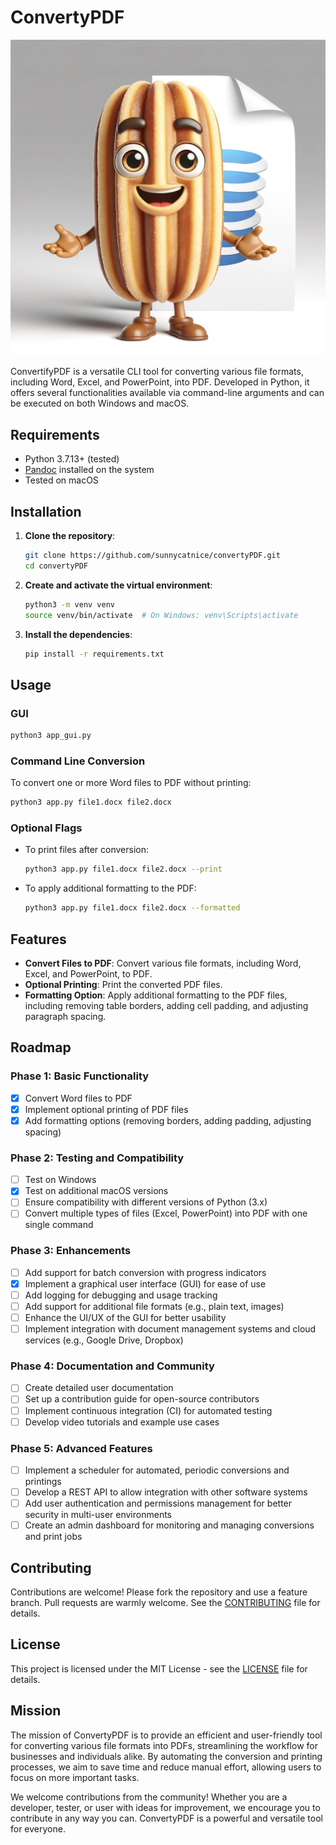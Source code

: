 # ConvertyPDF

![Churro Mascot](./assets/convertyPDF_churro_mascotte.png)

ConvertifyPDF is a versatile CLI tool for converting various file formats, including Word, Excel, and PowerPoint, into PDF. Developed in Python, it offers several functionalities available via command-line arguments and can be executed on both Windows and macOS.

## Requirements

- Python 3.7.13+ (tested)
- [Pandoc](https://pandoc.org/installing.html) installed on the system
- Tested on macOS

## Installation

1. **Clone the repository**:

   ```sh
   git clone https://github.com/sunnycatnice/convertyPDF.git
   cd convertyPDF
   ```

2. **Create and activate the virtual environment**:

   ```sh
   python3 -m venv venv
   source venv/bin/activate  # On Windows: venv\Scripts\activate
   ```

3. **Install the dependencies**:

   ```sh
   pip install -r requirements.txt
   ```

## Usage

### GUI

```sh
python3 app_gui.py
```

### Command Line Conversion

To convert one or more Word files to PDF without printing:

```sh
python3 app.py file1.docx file2.docx
```

### Optional Flags

- To print files after conversion:

  ```sh
  python3 app.py file1.docx file2.docx --print
  ```

- To apply additional formatting to the PDF:

  ```sh
  python3 app.py file1.docx file2.docx --formatted
  ```

## Features

- **Convert Files to PDF**: Convert various file formats, including Word, Excel, and PowerPoint, to PDF.
- **Optional Printing**: Print the converted PDF files.
- **Formatting Option**: Apply additional formatting to the PDF files, including removing table borders, adding cell padding, and adjusting paragraph spacing.

## Roadmap

### Phase 1: Basic Functionality

- [x] Convert Word files to PDF
- [x] Implement optional printing of PDF files
- [x] Add formatting options (removing borders, adding padding, adjusting spacing)

### Phase 2: Testing and Compatibility

- [ ] Test on Windows
- [x] Test on additional macOS versions
- [ ] Ensure compatibility with different versions of Python (3.x)
- [ ] Convert multiple types of files (Excel, PowerPoint) into PDF with one single command

### Phase 3: Enhancements

- [ ] Add support for batch conversion with progress indicators
- [x] Implement a graphical user interface (GUI) for ease of use
- [ ] Add logging for debugging and usage tracking
- [ ] Add support for additional file formats (e.g., plain text, images)
- [ ] Enhance the UI/UX of the GUI for better usability
- [ ] Implement integration with document management systems and cloud services (e.g., Google Drive, Dropbox)

### Phase 4: Documentation and Community

- [ ] Create detailed user documentation
- [ ] Set up a contribution guide for open-source contributors
- [ ] Implement continuous integration (CI) for automated testing
- [ ] Develop video tutorials and example use cases

### Phase 5: Advanced Features

- [ ] Implement a scheduler for automated, periodic conversions and printings
- [ ] Develop a REST API to allow integration with other software systems
- [ ] Add user authentication and permissions management for better security in multi-user environments
- [ ] Create an admin dashboard for monitoring and managing conversions and print jobs

## Contributing

Contributions are welcome! Please fork the repository and use a feature branch. Pull requests are warmly welcome. See the [CONTRIBUTING](CONTRIBUTING.md) file for details.

## License

This project is licensed under the MIT License - see the [LICENSE](LICENSE) file for details.

## Mission

The mission of ConvertyPDF is to provide an efficient and user-friendly tool for converting various file formats into PDFs, streamlining the workflow for businesses and individuals alike. By automating the conversion and printing processes, we aim to save time and reduce manual effort, allowing users to focus on more important tasks.

We welcome contributions from the community! Whether you are a developer, tester, or user with ideas for improvement, we encourage you to contribute in any way you can. ConvertyPDF is a powerful and versatile tool for everyone.
